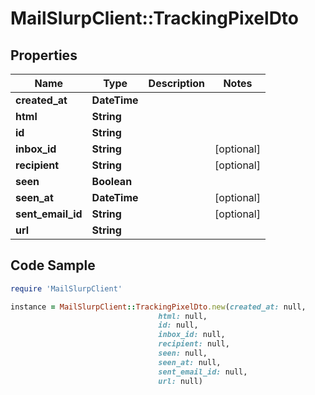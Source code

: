 # MailSlurpClient::TrackingPixelDto

## Properties

Name | Type | Description | Notes
------------ | ------------- | ------------- | -------------
**created_at** | **DateTime** |  | 
**html** | **String** |  | 
**id** | **String** |  | 
**inbox_id** | **String** |  | [optional] 
**recipient** | **String** |  | [optional] 
**seen** | **Boolean** |  | 
**seen_at** | **DateTime** |  | [optional] 
**sent_email_id** | **String** |  | [optional] 
**url** | **String** |  | 

## Code Sample

```ruby
require 'MailSlurpClient'

instance = MailSlurpClient::TrackingPixelDto.new(created_at: null,
                                 html: null,
                                 id: null,
                                 inbox_id: null,
                                 recipient: null,
                                 seen: null,
                                 seen_at: null,
                                 sent_email_id: null,
                                 url: null)
```


